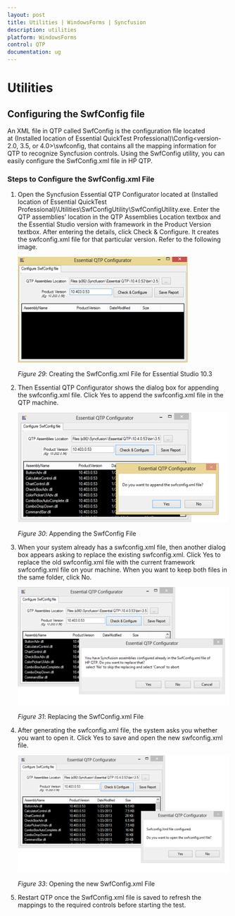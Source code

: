 ```yaml
---
layout: post
title: Utilities | WindowsForms | Syncfusion
description: utilities
platform: WindowsForms
control: QTP
documentation: ug
---
```


# Utilities

## Configuring the SwfConfig file

An XML file in QTP called SwfConfig is the configuration file located at (Installed location of Essential QuickTest Professional)\Config\<version-2.0, 3.5, or 4.0>\swfconfig, that contains all the mapping information for QTP to recognize Syncfusion controls. Using the SwfConfig utility, you can easily configure the SwfConfig.xml file in HP QTP.

### Steps to Configure the SwfConfig.xml File



1. Open the Syncfusion Essential QTP Configurator located at (Installed location of Essential QuickTest Professional)\Utilities\SwfConfigUtility\SwfConfigUtility.exe. Enter the QTP assemblies’ location in the QTP Assemblies Location textbox and the Essential Studio version with framework in the Product Version textbox. After entering the details, click Check & Configure. It creates the swfconfig.xml file for that particular version. Refer to the following image.
   
   ![](Utilities_images/Utilities_img1.png)
   
   _Figure_ _29_: Creating the SwfConfig.xml File for Essential Studio 10.3



2. Then Essential QTP Configurator shows the dialog box for appending the swfconfig.xml file. Click Yes to append the swfconfig.xml file in the QTP machine.
   
   ![](Utilities_images/Utilities_img2.png) 
   
   _Figure_ _30_: Appending the SwfConfig File



3. When your system already has a swfconfig.xml file, then another dialog box appears asking to replace the existing swfconfig.xml. Click Yes to replace the old swfconfig.xml file with the current framework swfconfig.xml file on your machine. When you want to keep both files in the same folder, click No.
   
   ![](Utilities_images/Utilities_img3.png)
   
   _Figure_ _31_: Replacing the SwfConfig.xml File

4. After generating the swfconfig.xml file, the system asks you whether you want to open it. Click Yes to save and open the new swfconfig.xml file.
   
   ![](Utilities_images/Utilities_img4.png)
   
   
   _Figure_ _33_: Opening the new SwfConfig.xml File



5. Restart QTP once the SwfConfig.xml file is saved to refresh the mappings to the required controls before starting the test.



